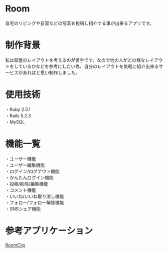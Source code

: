 # Room

自宅のリビングや自室などの写真を投稿し紹介する事が出来るアプリです。

# 制作背景
私は部屋のレイアウトを考えるのが苦手です。なので他の人がどの様なレイアウトをしているかなどを参考にしたい為、自分のレイアウトを気軽に紹介出来るサービスがあればと思い制作しました。

# 使用技術
・Ruby 2.5.1   
・Rails 5.2.3  
・MySQL


# 機能一覧
・ユーザー機能  
・ユーザー編集機能  
・ログイン/ログアウト機能  
・かんたんログイン機能  
・投稿/削除/編集機能  
・コメント機能   
・いいね/いいね取り消し機能  
・フォロー/フォロー解除機能  
・SNSシェア機能




# 参考アプリケーション

[RoomClip](https://roomclip.jp/)
